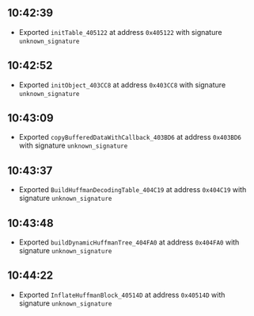 
## 10:42:39
- Exported `initTable_405122` at address `0x405122` with signature `unknown_signature`

## 10:42:52
- Exported `initObject_403CC8` at address `0x403CC8` with signature `unknown_signature`

## 10:43:09
- Exported `copyBufferedDataWithCallback_403BD6` at address `0x403BD6` with signature `unknown_signature`

## 10:43:37
- Exported `BuildHuffmanDecodingTable_404C19` at address `0x404C19` with signature `unknown_signature`

## 10:43:48
- Exported `buildDynamicHuffmanTree_404FA0` at address `0x404FA0` with signature `unknown_signature`

## 10:44:22
- Exported `InflateHuffmanBlock_40514D` at address `0x40514D` with signature `unknown_signature`
